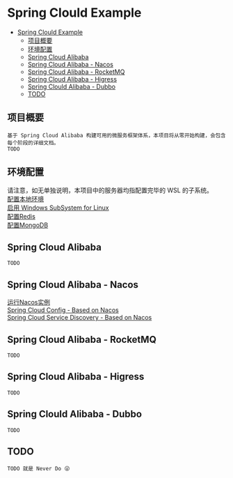 # Spring Clould Example  

- [Spring Clould Example](#spring-clould-example)
  - [项目概要](#项目概要)
  - [环境配置](#环境配置)
  - [Spring Cloud Alibaba](#spring-cloud-alibaba)
  - [Spring Cloud Alibaba - Nacos](#spring-cloud-alibaba---nacos)
  - [Spring Cloud Alibaba - RocketMQ](#spring-cloud-alibaba---rocketmq)
  - [Spring Cloud Alibaba - Higress](#spring-cloud-alibaba---higress)
  - [Spring Clould Alibaba - Dubbo](#spring-clould-alibaba---dubbo)
  - [TODO](#todo)

## 项目概要

```text
基于 Spring Cloud Alibaba 构建可用的微服务框架体系，本项目将从零开始构建，会包含每个阶段的详细文档。
TODO
```

## 环境配置

请注意，如无单独说明，本项目中的服务器均指配置完毕的 WSL 的子系统。  
[配置本地环境](./docs/env-setup/ConfigLocalEnvironment.md)  
[启用&nbsp;Windows&nbsp;SubSystem&nbsp;for&nbsp;Linux](./docs/env-setup/EnableWindowsSubSystem.md)  
[配置Redis]()  
[配置MongoDB]()  

## Spring Cloud Alibaba

```text
TODO
```

## Spring Cloud Alibaba - Nacos

[运行Nacos实例]()  
[Spring&nbsp;Cloud&nbsp;Config&nbsp;-&nbsp;Based&nbsp;on&nbsp;Nacos]()  
[Spring&nbsp;Cloud&nbsp;Service&nbsp;Discovery&nbsp;-&nbsp;Based&nbsp;on&nbsp;Nacos]()  

## Spring Cloud Alibaba - RocketMQ

```text
TODO
```

## Spring Cloud Alibaba - Higress

```text
TODO
```

## Spring Clould Alibaba - Dubbo

```text
TODO
```

## TODO

```text
TODO 就是 Never Do 😜
```
